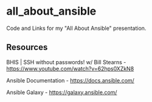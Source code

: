 # all_about_ansible
Code and Links for my "All About Ansible" presentation.


## Resources

BHIS | SSH without passwords! w/ Bill Stearns  - https://www.youtube.com/watch?v=62hps0XZkN8

Ansible Documentation - https://docs.ansible.com/

Ansible Galaxy - https://galaxy.ansible.com/
